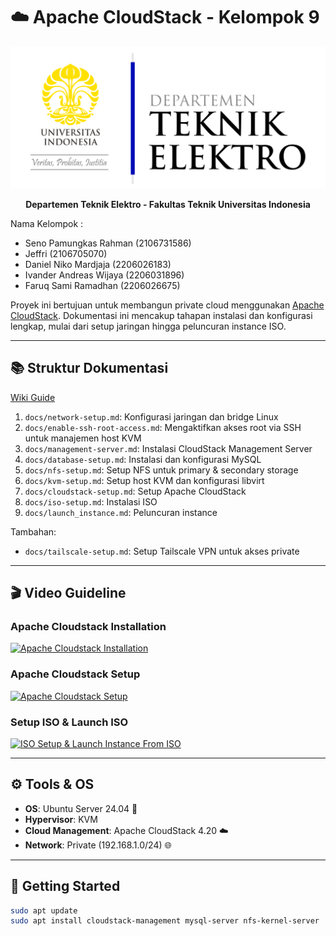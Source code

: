 # ☁️ Apache CloudStack - Kelompok 9

<p align="center">
  <img src="/image/image_2025-06-04_212812320.png" alt="Logo Departemen Teknik Elektro FTUI" width="1000"/>
</p>
<p align="center">
  <strong>Departemen Teknik Elektro - Fakultas Teknik Universitas Indonesia</strong>
</p>

Nama Kelompok :

- Seno Pamungkas Rahman (2106731586)
- Jeffri (2106705070)
- Daniel Niko Mardjaja (2206026183)
- Ivander Andreas Wijaya (2206031896)
- Faruq Sami Ramadhan (2206026675)

Proyek ini bertujuan untuk membangun private cloud menggunakan [Apache CloudStack](https://cloudstack.apache.org/).
Dokumentasi ini mencakup tahapan instalasi dan konfigurasi lengkap, mulai dari setup jaringan hingga peluncuran instance ISO.

---

## 📚 Struktur Dokumentasi

[Wiki Guide](https://github.com/cattyman919/ApacheCloudStack_Kelompok9/wiki)

1. `docs/network-setup.md`: Konfigurasi jaringan dan bridge Linux
2. `docs/enable-ssh-root-access.md`: Mengaktifkan akses root via SSH untuk manajemen host KVM
3. `docs/management-server.md`: Instalasi CloudStack Management Server
4. `docs/database-setup.md`: Instalasi dan konfigurasi MySQL
5. `docs/nfs-setup.md`: Setup NFS untuk primary & secondary storage
6. `docs/kvm-setup.md`: Setup host KVM dan konfigurasi libvirt
7. `docs/cloudstack-setup.md`: Setup Apache CloudStack
8. `docs/iso-setup.md`: Instalasi ISO
9. `docs/launch_instance.md`: Peluncuran instance

Tambahan:

- `docs/tailscale-setup.md`: Setup Tailscale VPN untuk akses private

---

## 🎬 Video Guideline

### Apache Cloudstack Installation

[![Apache Cloudstack Installation](https://img.youtube.com/vi/VlF2fn_pIzA/0.jpg)](https://youtu.be/VlF2fn_pIzA)

### Apache Cloudstack Setup

[![Apache Cloudstack Setup](https://img.youtube.com/vi/i7VBEj6q27o/0.jpg)](https://youtu.be/i7VBEj6q27o)

### Setup ISO & Launch ISO

[![ISO Setup & Launch Instance From ISO](https://img.youtube.com/vi/E8Pq-wVS8es/0.jpg)](https://youtu.be/E8Pq-wVS8es)

---

## ⚙️ Tools & OS

- **OS**: Ubuntu Server 24.04 🐧
- **Hypervisor**: KVM
- **Cloud Management**: Apache CloudStack 4.20 ☁️
- **Network**: Private (192.168.1.0/24) 🌐

---

## 🚀 Getting Started

```bash
sudo apt update
sudo apt install cloudstack-management mysql-server nfs-kernel-server
```
